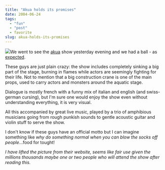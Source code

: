 ```yaml
---
title: "Akua holds its promises"
date: 2004-06-24
tags: 
  - "fun"
  - "post"
  - favorite
slug: akua-holds-its-promises
---
```


![](/assets/images/movable-type-blog-archives/akua.jpg)We went to see the [akua](http://www.akua.ch) show yesterday evening and we had a ball - as [expected](http://www.codeconsult.ch/bertrand/archives/000272.html).

These guys are just plain crazy: the show includes completely sinking a big part of the stage, burning in flames while actors are seemingly fighting for their life. Not to mention that a big construction crane is one of the main props, used to carry actors and monsters around the aquatic stage.

Dialogue is mostly french with a funny mix of italian and english (and swiss-german cursing), but I'm sure one would enjoy the show even without understanding everything, it is very visual.

All this accompanied by great live music, played by a trio of amphibious musicians going from rough punkish sounds to gentle acoustic guitar and violin stuff to serve the show.

I don't know if these guys have an official motto but I can imagine something like _why do something normal when you can blow the socks off people_...food for tought!

_I have lifted the picture from their website, seems like fair use given the millions thousands maybe one or two people who will attend the show after reading this._

